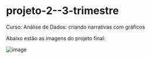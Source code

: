# projeto-2--3-trimestre
Curso: Análise de Dados: criando narrativas com gráficos

Abaixo estão as imagens do projeto final:

![image](https://github.com/user-attachments/assets/50ae3997-e841-44a0-a5b6-af5266c24b92)   

